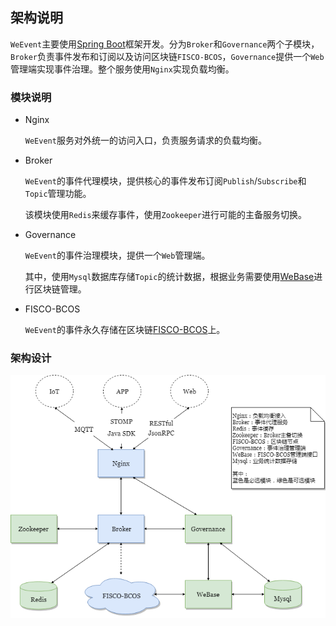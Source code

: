 ## 架构说明

`WeEvent`主要使用[Spring Boot](https://spring.io/projects/spring-boot)框架开发。分为`Broker`和`Governance`两个子模块，`Broker`负责事件发布和订阅以及访问区块链`FISCO-BCOS`，`Governance`提供一个`Web`管理端实现事件治理。整个服务使用`Nginx`实现负载均衡。

### 模块说明

- Nginx

  `WeEvent`服务对外统一的访问入口，负责服务请求的负载均衡。

- Broker

  `WeEvent`的事件代理模块，提供核心的事件发布订阅`Publish`/`Subscribe`和`Topic`管理功能。

  该模块使用`Redis`来缓存事件，使用`Zookeeper`进行可能的主备服务切换。

- Governance

  `WeEvent`的事件治理模块，提供一个`Web`管理端。

  其中，使用`Mysql`数据库存储`Topic`的统计数据，根据业务需要使用[WeBase](https://github.com/WeBankFinTech/WeBASE)进行区块链管理。
  
- FISCO-BCOS
  
    `WeEvent`的事件永久存储在区块链[FISCO-BCOS](https://github.com/FISCO-BCOS/FISCO-BCOS)上。

### 架构设计

![](../image/WeEventArchitecture.png)

